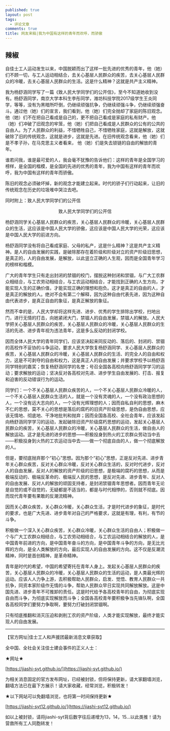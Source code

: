 ```yaml
---
published: true
layout: post
tags:
  - 评论文章
comments: true
title: 网友来稿|我为中国有这样的青年而欢呼，而骄傲
---
```


## 辣椒

自佳士工人运动发生以来，中国脱颖而出了这样一批先进的优秀的青年，他（她）们不顾一切，与工人运动相结合，去关心基层人民群众的疾苦，去关心基层人民群众的冷暖，去关心基层人民群众的生活。这是什么精神？这就是共产主义精神。

我为杨舒涵同学写了一篇《致人民大学同学们的公开信》，至今不知道她收到没有。杨舒涵同学，南京大学本科生李彤同学，潍坊科技学院2017级学生王炎同学，等等，没有为黑暗所吓倒，仍继续顽强抗争，仍继续顽强斗争，仍继续顽强奋斗。通过他（她）们的宣言，我们看到，他（她）们完全抛却了家庭的陈旧观念。他（她）们不在把自己看成是自己的，更不把自己看成是家庭的私有财产。他（她）们冲破了旧观念的牢笼，他（她）们把自己看成是人民群众的公有的公共的自由人。为了人民群众的利益，不惜牺牲自己，不惜牺牲家庭，这就是解放，这就破除了旧的传统观念，这就是进步，这就是先进。在旧传统观念看来，他（她）们是不孝子孙，在马克思主义者看来， 他（她）们是失去锁链的自由的解放的青年。

谁若问我，谁是最可爱的人，我会毫不犹豫的告诉他们：这样的青年是全国学习的榜样，是全国的楷模，是全国的先进的优秀的青年，我为中国有这样的青年而欢呼，我为中国有这样的青年而骄傲。

陈旧的观念必须破坏掉，新的观念才能建立起来。时代的骄子们行动起来，让旧的传统观念在历史的垃圾堆中哭泣去吧。

同时附上：致人民大学同学们的公开信

<p align="center">致人民大学同学们的公开信</p>

杨舒涵同学关心基层人民群众的疾苦，关心基层人民群众的冷暖，关心基层人民群众的生活，这应该是中国人民大学的骄傲，这应该是中国人民大学的光荣，这应该是中国人民大学的前进方向。

杨舒涵同学没有将自己看成家庭、父母的私产，这是什么精神？这是共产主义精神。是人的自由发展的实践，是破除那存在着阶级和阶级对立的资产阶级旧思想，是真正的，人的自由发展，是解放，以此竖立正确的人生观，因而是全国青年学习的榜样和楷模。

广大的青年学生只有走出封闭的禁锢的校门，摆脱这种封闭和禁锢，与广大工农群众相结合，与工农劳动相结合，与工农运动相结合，才能找到正确的人生方向，才能实现人生的正确价值，才能实现正确的理想和抱负。这才是真正的自由的人，才是真正的解放的人。绝对不会有第二个解释，因为这种自由代表先进，因为这种自由代表进步，是真正自由的象征，是真正解放的象征。

然而不幸的是，人民大学却将这样先进、进步、优秀的学生排除出学校，扫地出门，进行无情的打击，向她紧闭大门，禁锢人的自由发展，禁锢人的解放。人民大学把关心基层人民群众的疾苦，关心基层人民群众的冷暖，关心基层人民群众的生活的先进、进步青年视为违法青年，这是多么反动的封闭学校。

因而全体人民大学的青年同学们，应该坚决起来同反动的、落后的、封闭的、禁锢的高校作不妥协的斗争运动，要求人民大学恢复杨舒涵同学、关心基层人民群众的疾苦，关心基层人民群众的冷暖，关心基层人民群众的生活、的完全人的自由和权力，这是不可剥夺的自由和权力，这是真正人的自由发展；并要求学校予以杨舒涵同学特别的嘉奖；恢复杨舒涵同学的名誉；号召全国各高校向杨舒涵同学学习的运动；要求解放的运动；坚决反对各高校对先进、进步学生自由发展的、打击、报复和迫害的反动错误行为的运动。

同学们：一个不关心基层人民群众疾苦的人，一个不关心基层人民群众冷暖的人，一个不关心基层人民群众生活的人，就是一个没有灵魂的人，一个没有政治思想的人，一个没有远大志向的人，一个没有光辉理想的人；因而自私自利的思想，麻木不仁的思想，莫不关心的思想是落后的腐朽的旧资产阶级思想，是伪自由思想，应该无情地、彻底地、干净地批判和抛弃；因而全国各高校、全社会青年，应该发起向杨舒涵同学学习的运动，发起破除旧资产阶级腐朽思想的运动，发起关心基层人民群众的疾苦，关心基层人民群众的冷暖，关心基层人民群众的生活，做自由人的解放运动。这才是先进的进步的思想——积极投身到热火的工农群众劳动当中去——积极投身到火热的工农运动当中去——做一个彻底自由的人，做一个彻底解放的人。

但是，要彻底抛弃那个“初心”思想。因为那个“初心”思想，正是反对先进、进步青年关心群众疾苦，反对关心群众冷暖，反对关心群众生活的，反对时代进步，反对人的自由发展，反对人的解放的资产阶级的旧思想，是极端的腐朽的思想，从而是极端反动的、极端反革命的、极端反人民的思想，是反对先进、进步青年、反对人的自由发展、反对人的解放的顽固支持者，是封闭禁锢青年思想者。因而青年无论是自觉的或不自觉的，无疑都是不适当的，都是与时代相悖的，否则就不彻底。因而现代青年要有果敢的反潮流精神。

因而关心群众疾苦，关心群众冷暖，关心群众生活，才是时代进步的象征，是时代的要求，也是广大先进、进步青年对自己的严格要求，这就是有理，有利，有节的斗争。

积极做一个深入关心群众疾苦，关心群众冷暖，关心群众生活的自由人；积极做一个与广大工农群众相结合，与工农劳动相结合，与工农运动相结合的解放的人，是中国青年前进的方向，是中国青年奋斗的方向，是中国青年斗争的方向，是无比光辉的方向，是全人类解放的方向，最后实现人的自由发展的方向。这不仅是反潮流精神，同时是首创精神，是革命精神。

青年是时代的希望，中国的希望寄托在青年人身上。发起关心基层人民群众的疾苦，关心基层人民群众的冷暖，关心基层人民群众的生活的运动，是人类最光辉的运动。应该人人力争上游，去积极帮助人民群众，启发、觉悟、教育人民群众一共抗争，同资本家阶级作无情的斗争，帮助人民群众早日实现共同解放解放。这是中国先进、进步青年不可推卸的责任。这是时代给予各高校青年的自由，为彻底实现自由而斗争，为彻底实现解放而斗争；全国各高校青年要积极争当先锋队啊，全国各高校同学们要努力争取啊，要努力打破封闭禁锢啊。

只有彻底推翻和消灭压迫和剥削工农的资产阶级，人类才能实现解放，最终才能实现人的自由发展。


---
【官方网址|佳士工人和声援团最新消息文章获取】

全中国、全社会关注佳士建会事件的正义人士：

★网址★

[https://jiashi-syt.github.io/](https://jiashi-syt.github.io/)

为相关消息固定的官方发布网址，已经被封锁，但将保持更新，请大家翻墙浏览，翻墙方法已在最下方展示！请大家收藏，经常浏览，积极转发！


★以下网站可以免翻墙浏览，也将第一时间保持更新★

[https://jiashi-syt12.github.io/](https://jiashi-syt12.github.io/)

如以上被封锁，请将jiashi-syt背后数字往后递增为13，14，15...以此类推！请为营救所有工人同胞转发！


